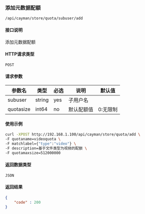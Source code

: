 ### 添加元数据配额
`/api/cayman/store/quota/subuser/add`

#### 接口说明
添加元数据配额 

#### HTTP请求类型
`POST`

#### 请求参数
|参数名|类型|必选|说明|默认值|
|--|--|--|--|--|
|subuser|string|yes|子用户名||
|quotasize|int64|no|默认配额值|0:无限制|

#### 使用示例
```sh
curl -XPOST http://192.168.1.100/api/cayman/store/quota/add \
-F quotaname=videoquota \
-F matchlabel={"type":"video"} \
-F description=基于文件类型为视频的配额 \
-F quotamaxsize=512000000
```

#### 返回数据类型
`JSON`

#### 返回结果
```json
{
    "code" : 200
}
```